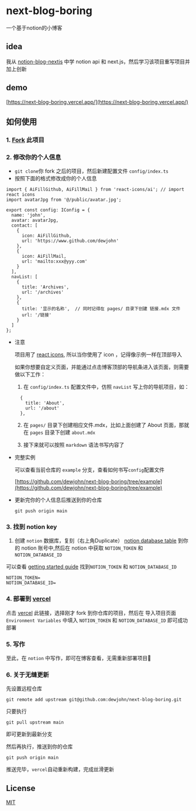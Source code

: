 
# next-blog-boring

一个基于notion的小博客


## idea

我从 [notion-blog-nextjs](https://github.com/samuelkraft/notion-blog-nextjs) 中学 notion api 和 next.js，然后学习该项目重写项目并加上创新

## demo

[https://next-blog-boring.vercel.app/](https://next-blog-boring.vercel.app/)

## 如何使用

### 1. [Fork](https://github.com/dewjohn/next-blog-boring/fork) 此项目

### 2. 修改你的个人信息
- `git clone`你 fork 之后的项目，然后新建配置文件 `config/index.ts`
- 按照下面的格式修改成你的个人信息

```
import { AiFillGithub, AiFillMail } from 'react-icons/ai'; // import react icons
import avatarJpg from '@/public/avatar.jpg';

export const config: IConfig = {
  name: 'john',
  avatar: avatarJpg,
  contact: [
    {
      icon: AiFillGithub,
      url: 'https://www.github.com/dewjohn'
    },
    {
      icon: AiFillMail,
      url: 'mailto:xxx@yyy.com'
    }
  ],
  navList: [
    {
      title: 'Archives',
      url: '/archives'
    },
    {
      title: '显示的名称',  // 同时记得在 pages/ 目录下创建 链接.mdx 文件
      url: '/链接'
    }
  ]
};

```
- 注意

  项目用了 [react icons](https://react-icons.github.io/), 所以当你使用了 icon ，记得像示例一样在顶部导入

  如果你想要自定义页面，并能通过点击博客顶部的导航条进入该页面，则需要做以下工作：
  
    1. 在 `config/index.ts` 配置文件中，仿照 `navList` 写上你的导航项目，如：

    ```
      {
        title: 'About',
        url: '/about'
      },
    ``` 
      
    2. 在 `pages/` 目录下创建相应文件.mdx，比如上面创建了 About 页面，那就在 `pages` 目录下创建 `about.mdx`

    3. 接下来就可以按照 `markdown` 语法书写内容了

- 完整实例

  可以查看当前仓库的 `example` 分支，查看如何书写`config`配置文件

  [https://github.com/dewjohn/next-blog-boring/tree/example](https://github.com/dewjohn/next-blog-boring/tree/example)


- 更新完你的个人信息后推送到你的仓库

  ```
  git push origin main
  ```
### 3. 找到 notion key

1. 创建 `notion` 数据库，复刻（右上角Duplicate）  [notion database table](https://www.notion.so/5b53abc87b284beab0c169c9fb695b4d?v=e4ed5b1a8f2e4e12b6d1ef68fa66e518) 到你的 notion 账号中,然后在 notion 中获取 `NOTION_TOKEN` 和 `NOTION_DATABASE_ID`

可以查看 [getting started guide](https://developers.notion.com/docs/getting-started) 找到`NOTION_TOKEN` 和 `NOTION_DATABASE_ID`

```
NOTION_TOKEN=
NOTION_DATABASE_ID=
```

### 4. 部署到 [vercel](https://vercel.com/new)

点击 [vercel](https://vercel.com/new) 此链接，选择刚才 fork 到你仓库的项目，然后在 导入项目页面 `Environment Variables` 中填入 `NOTION_TOKEN` 和 `NOTION_DATABASE_ID` 即可成功部署

### 5. 写作

至此，在 `notion` 中写作，即可在博客查看，无需重新部署项目🤗



### 6. 关于无缝更新

先设置远程仓库
```
git remote add upstream git@github.com:dewjohn/next-blog-boring.git

```
只要执行

```
git pull upstream main
```

即可更新到最新分支

然后再执行，推送到你的仓库

```
git push origin main
```

推送完毕，`vercel`自动重新构建，完成丝滑更新



## License

[MIT](https://github.com/dewjohn/next-blog-boring/blob/main/LICENSE)

